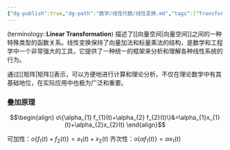 ```yaml
---
{"dg-publish":true,"dg-path":"数学/线性代数/线性变换.md","tags":["Transform","Linear"],"aliases":["叠加原理"],"permalink":"/数学/线性代数/线性变换/","dgPassFrontmatter":true,"noteIcon":"","created":"2024-06-02T16:12:07.533+08:00","updated":"2024-10-04T23:13:08.180+08:00"}
---
```



(terminology::**Linear Transformation**)
描述了[[向量空间\|向量空间]]之间的一种特殊类型的函数关系。线性变换保持了向量加法和标量乘法的结构，是数学和工程学中一个非常强大的工具，它提供了一种统一的框架来分析和理解各种线性系统的行为。

通过[[矩阵\|矩阵]]表示，可以方便地进行计算和理论分析。不仅在理论数学中有其基础地位，在实际应用中也极为广泛和重要。

### 叠加原理
$$\begin{align}
o\{\alpha_{1} f_{1}(t)+\alpha_{2} f_{2}(t)\}&=\alpha_{1}x_{1}(t)+\alpha_{2}x_{2}(t)
\end{align}$$

可加性：$o\{f_{1}(t)+f_{2}(t)\}=x_{1}(t)+x_{2}(t)$
齐次性：$o\{\alpha f_{1}(t)\}=\alpha x_{1}(t)$

